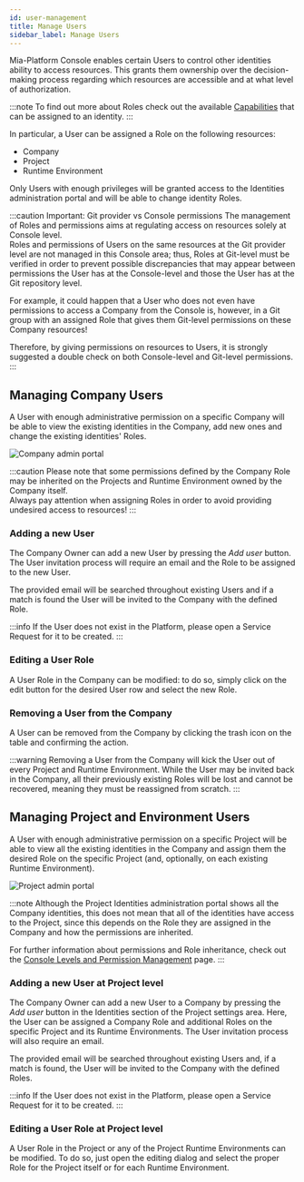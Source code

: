```yaml
---
id: user-management
title: Manage Users
sidebar_label: Manage Users
---
```


Mia-Platform Console enables certain Users to control other identities ability to access resources. This grants them ownership over the decision-making process regarding which resources are accessible and at what level of authorization.

:::note
To find out more about Roles check out the available [Capabilities](/development_suite/identity-and-access-management/console-levels-and-permission-management.md#users-capabilities-inside-console) that can be assigned to an identity.
:::

In particular, a User can be assigned a Role on the following resources:

* Company
* Project
* Runtime Environment

Only Users with enough privileges will be granted access to the Identities administration portal and will be able to change identity Roles.

:::caution Important: Git provider vs Console permissions
The management of Roles and permissions aims at regulating access on resources solely at Console level.  
Roles and permissions of Users on the same resources at the Git provider level are not managed in this Console area; thus, Roles at Git-level must be verified in order to prevent possible discrepancies that may appear between permissions the User has at the Console-level and those the User has at the Git repository level.

For example, it could happen that a User who does not even have permissions to access a Company from the Console is, however, in a Git group with an assigned Role that gives them Git-level permissions on these Company resources!

Therefore, by giving permissions on resources to Users, it is strongly suggested a double check on both Console-level and Git-level permissions.
:::

## Managing Company Users

A User with enough administrative permission on a specific Company will be able to view the existing identities in the Company, add new ones and change the existing identities' Roles.

<!-- TODO: 1- UPDATE SCREENSHOT OF THE IDENTITIES PAGE WITH FILTER ON IDENTITY TYPE =  User -->
![Company admin portal](../img/user-management/company_admin_portal.png)

:::caution
Please note that some permissions defined by the Company Role may be inherited on the Projects and Runtime Environment owned by the Company itself.  
Always pay attention when assigning Roles in order to avoid providing undesired access to resources!
:::

### Adding a new User

The Company Owner can add a new User by pressing the *Add user* button. The User invitation process will require an email and the Role to be assigned to the new User.

<!-- TODO: 2- SCREENSHOT OF COMPANY ADD USER MODAL -->

The provided email will be searched throughout existing Users and if a match is found the User will be invited to the Company with the defined Role.

:::info
If the User does not exist in the Platform, please open a Service Request for it to be created.
:::

### Editing a User Role

A User Role in the Company can be modified: to do so, simply click on the edit button for the desired User row and select the new Role.

<!-- TODO: 3 - SCREENSHOT OF COMPANY EDIT USER MODAL -->

### Removing a User from the Company

A User can be removed from the Company by clicking the trash icon on the table and confirming the action.

<!-- TODO: 4 - SCREENSHOT OF COMPANY DELETE USER MODAL -->

:::warning
Removing a User from the Company will kick the User out of every Project and Runtime Environment. While the User may be invited back in the Company, all their previously existing Roles will be lost and cannot be recovered, meaning they must be reassigned from scratch.
:::

## Managing Project and Environment Users

A User with enough administrative permission on a specific Project will be able to view all the existing identities in the Company and assign them the desired Role on the specific Project (and, optionally, on each existing Runtime Environment).

![Project admin portal](../img/user-management/project_admin_portal.png)

:::note
Although the Project Identities administration portal shows all the Company identities, this does not mean that all of the identities have access to the Project, since this depends on the Role they are assigned in the Company and how the permissions are inherited.

For further information about permissions and Role inheritance, check out the [Console Levels and Permission Management](/development_suite/identity-and-access-management/console-levels-and-permission-management.md) page.
:::

### Adding a new User at Project level

The Company Owner can add a new User to a Company by pressing the *Add user* button in the Identities section of the Project settings area. Here, the User can be assigned a Company Role and additional Roles on the specific Project and its Runtime Environments. The User invitation process will also require an email.

<!-- TODO: 5 basic - SCREENSHOT OF PROJECT ADD USER MODAL -->
<!-- TODO: 6 pvt-key - SCREENSHOT OF PROJECT ADD USER MODAL -->

The provided email will be searched throughout existing Users and, if a match is found, the User will be invited to the Company with the defined Roles.

:::info
If the User does not exist in the Platform, please open a Service Request for it to be created.
:::


### Editing a User Role at Project level

A User Role in the Project or any of the Project Runtime Environments can be modified. To do so, just open the editing dialog and select the proper Role for the Project itself or for each Runtime Environment.

<!-- TODO: 7 - SCREENSHOT OF PROJECT EDIT USER MODAL -->
